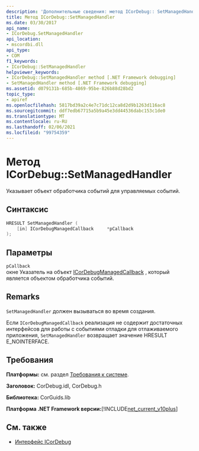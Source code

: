 ```yaml
---
description: 'Дополнительные сведения: метод ICorDebug:: SetManagedHandler'
title: Метод ICorDebug::SetManagedHandler
ms.date: 03/30/2017
api_name:
- ICorDebug.SetManagedHandler
api_location:
- mscordbi.dll
api_type:
- COM
f1_keywords:
- ICorDebug::SetManagedHandler
helpviewer_keywords:
- ICorDebug::SetManagedHandler method [.NET Framework debugging]
- SetManagedHandler method [.NET Framework debugging]
ms.assetid: d079131b-685b-4869-95be-826b88d28bd2
topic_type:
- apiref
ms.openlocfilehash: 5817bd39a2c4e7c71dc12ca8d2d9b1263d116ac8
ms.sourcegitcommit: ddf7edb67715a5b9a45e3dd44536dabc153c1de0
ms.translationtype: MT
ms.contentlocale: ru-RU
ms.lasthandoff: 02/06/2021
ms.locfileid: "99754359"
---
```

# <a name="icordebugsetmanagedhandler-method"></a>Метод ICorDebug::SetManagedHandler

Указывает объект обработчика событий для управляемых событий.  
  
## <a name="syntax"></a>Синтаксис  
  
```cpp  
HRESULT SetManagedHandler (  
    [in] ICorDebugManagedCallback     *pCallback  
);  
```  
  
## <a name="parameters"></a>Параметры  

 `pCallback`  
 окне Указатель на объект [ICorDebugManagedCallback](icordebugmanagedcallback-interface.md) , который является объектом обработчика событий.  
  
## <a name="remarks"></a>Remarks  

 `SetManagedHandler` должен вызываться во время создания.  
  
 Если `ICorDebugManagedCallback` реализация не содержит достаточных интерфейсов для работы с событиями отладки для отлаживаемого приложения, `SetManagedHandler` возвращает значение HRESULT E_NOINTERFACE.  
  
## <a name="requirements"></a>Требования  

 **Платформы:** см. раздел [Требования к системе](../../get-started/system-requirements.md).  
  
 **Заголовок:** CorDebug.idl, CorDebug.h  
  
 **Библиотека:** CorGuids.lib  
  
 **Платформа .NET Framework версии:**[!INCLUDE[net_current_v10plus](../../../../includes/net-current-v10plus-md.md)]  
  
## <a name="see-also"></a>См. также

- [Интерфейс ICorDebug](icordebug-interface.md)
